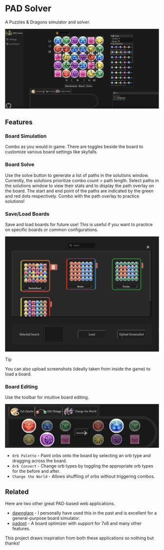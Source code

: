 # PAD Solver
A Puzzles & Dragons simulator and solver. 

<img src="assets/images/padsolver_example.png">

## Features

### Board Simulation  

Combo as you would in game. There are toggles beside the board to customize various board settings like skyfalls. 

### Board Solve

Use the solve button to generate a list of paths in the solutions window. Currently, the solutions prioritize combo count > path length. Select paths in the solutions window to view their stats and to display the path overlay on the board. The start and end point of the paths are indicated by the green and red dots respectively. Combo with the path overlay to practice solutions!

### Save/Load Boards

Save and load boards for future use! This is useful if you want to practice on specific boards or common configurations.

<img src="assets/images/padsolver_load_example.png">

> [!TIP]
> You can also upload screenshots (ideally taken from inside the game) to load a board.

### Board Editing

Use the toolbar for intuitive board editing. 

<img src="assets/images/padsolver_toolbar_example.png">

- `Orb Palette` - Paint orbs onto the board by selecting an orb type and dragging across the board.
- `Orb Convert` - Change orb types by toggling the appropriate orb types for the before and after.
- `Change the World` - Allows shuffling of orbs without triggering combos.


## Related

Here are two other great PAD-based web applications.

- [dawnglare](https://pad.dawnglare.com/) - I personally have used this in the past and is excellent for a general-purpose board simulator.
- [padopt](https://padopt.macboy.me/) - A board optimizer with support for 7x6 and many other features.

This project draws inspiration from both these applications so nothing but thanks!


